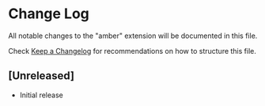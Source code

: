 # Change Log
All notable changes to the "amber" extension will be documented in this file.

Check [Keep a Changelog](http://keepachangelog.com/) for recommendations on how to structure this file.

## [Unreleased]
- Initial release